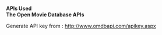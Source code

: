 **APIs Used** <br />
**The Open Movie Database APIs**

Generate API key from : http://www.omdbapi.com/apikey.aspx
